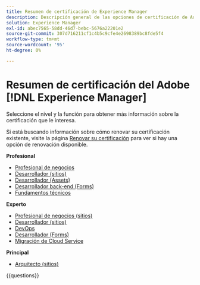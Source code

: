 ```yaml
---
title: Resumen de certificación de Experience Manager
description: Descripción general de las opciones de certificación de Adobe Experience Manager
solution: Experience Manager
exl-id: abec7565-58dd-46d7-bebc-5676a22201e2
source-git-commit: 307d716211cf1c4b5c9cfe4e2698389bc8fde5f4
workflow-type: tm+mt
source-wordcount: '95'
ht-degree: 0%

---
```


# Resumen de certificación del Adobe [!DNL Experience Manager]

Seleccione el nivel y la función para obtener más información sobre la certificación que le interesa.

Si está buscando información sobre cómo renovar su certificación existente, visite la página [Renovar su certificación](/help/certifications/renew.md) para ver si hay una opción de renovación disponible.

**Profesional**

* [Profesional de negocios](https://certification.adobe.com/certification/experience-manager-business-practitioner-professional) <!--AD0-E126-->
* [Desarrollador (sitios)](https://certification.adobe.com/certification/sites-developer-professional) <!--AD0-E123-->
* [Desarrollador (Assets)](https://certification.adobe.com/certification/assets-developer-professional) <!--AD0-E129-->
* [Desarrollador back-end (Forms)](https://certification.adobe.com/certification/backend-developer-professional) <!--AD0-E127-->
* [Fundamentos técnicos](https://certification.adobe.com/certification/technical-foundations-professional) <!--AD0-E132-->

**Experto**

* [Profesional de negocios (sitios)](https://certification.adobe.com/certification/sites-business-practitioner-expert) <!--AD0-E121-->
* [Desarrollador (sitios)](https://certification.adobe.com/certification/sites-developer-expert) <!--AD0-E134-->
* [DevOps](https://certification.adobe.com/certification/aem-devops-engineer-expert) <!--AD0-E124-->
* [Desarrollador (Forms)](https://certification.adobe.com/certification/aem-forms-developer-expert) <!--AD0-E125-->
* [Migración de Cloud Service](https://certification.adobe.com/certification/cloud-service-migration-expert) <!--AD0-E136-->

**Principal**

* [Arquitecto (sitios)](https://certification.adobe.com/certification/sites-architect-master) <!--AD0-E117-->

{{questions}}
